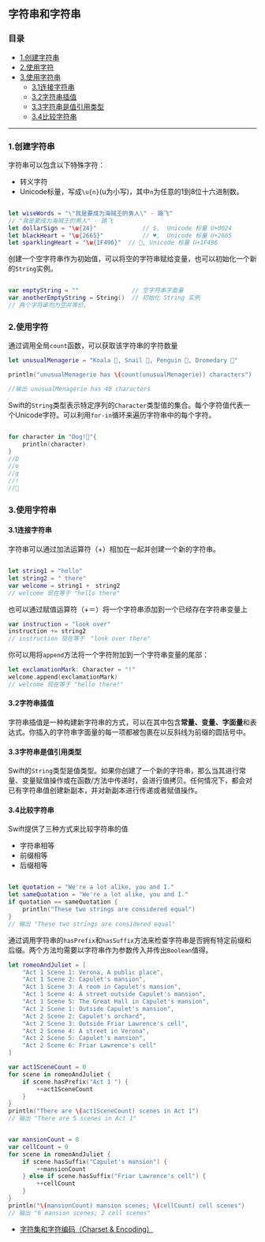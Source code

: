## 字符串和字符串

### 目录
* [1.创建字符串](#1.创建字符串)
* [2.使用字符](#2.使用字符)
* [3.使用字符串](#3.使用字符串)
   * [3.1连接字符串](#3.1连接字符串)
   * [3.2字符串插值](#3.2字符串插值)
   * [3.3字符串是值引用类型](#3.3字符串是值引用类型)
   * [3.4比较字符串](#3.4比较字符串)



-----------------------------------------------------------


<h3 id="1.创建字符串">1.创建字符串</h3>

字符串可以包含以下特殊字符：
* 转义字符
* Unicode标量，写成`\u{n}`(u为小写)，其中`n`为任意的1到8位十六进制数。

```swift

let wiseWords = "\"我是要成为海贼王的男人\" - 路飞"
// "我是要成为海贼王的男人" - 路飞
let dollarSign = "\u{24}"             // $,  Unicode 标量 U+0024
let blackHeart = "\u{2665}"           // ♥,  Unicode 标量 U+2665
let sparklingHeart = "\u{1F496}"  // 💖, Unicode 标量 U+1F496

```

创建一个空字符串作为初始值，可以将空的字符串赋给变量，也可以初始化一个新的`String`实例。

```swift

var emptyString = ""               // 空字符串字面量
var anotherEmptyString = String()  // 初始化 String 实例
// 两个字符串均为空并等价。

```

<h3 id="2.使用字符">2.使用字符</h3>

通过调用全局`count`函数，可以获取该字符串的字符数量

```swift
let unusualMenagerie = "Koala 🐨, Snail 🐌, Penguin 🐧, Dromedary 🐪"

println("unusualMenagerie has \(count(unusualMenagerie)) characters")

//输出 unusualMenagerie has 40 characters

```

Swift的`String`类型表示特定序列的`Character`类型值的集合。每个字符值代表一个Unicode字符。可以利用`for-in`循环来遍历字符串中的每个字符。

```swift

for character in "Dog!🐶"{
    println(character)
}
//D
//o
//g
//!
//🐶

```

<h3 id="3.使用字符串">3.使用字符串</h3>

<h4 id="3.1连接字符串">3.1连接字符串</h4>


字符串可以通过加法运算符（+）相加在一起并创建一个新的字符串。

```swift

let string1 = "hello"
let string2 = " there"
var welcome = string1 +　string2
// welcome 现在等于 "hello there"

```

也可以通过赋值运算符（+＝）将一个字符串添加到一个已经存在字符串变量上

```swift
var instruction = "look over"
instruction += string2
// instruction 现在等于　"look over there"
```
你可以用将`append`方法将一个字符附加到一个字符串变量的尾部：

```swift
let exclamationMark: Character = "!"
welcome.append(exclamationMark)
// welcome 现在等于 "hello there!"
```

<h4 id="3.2字符串插值">3.2字符串插值</h4>

字符串插值是一种构建新字符串的方式，可以在其中包含**常量、变量、字面量**和表达式。你插入的字符串字面量的每一项都被包裹在以反斜线为前缀的圆括号中。

<h4 id="3.3字符串是值引用类型">3.3字符串是值引用类型</h4>

Swift的`String`类型是值类型。如果你创建了一个新的字符串，那么当其进行常量、变量赋值操作或在函数/方法中传递时，会进行值拷贝。任何情况下，都会对已有字符串值创建新副本，并对新副本进行传递或者赋值操作。


<h4 id="3.4比较字符串">3.4比较字符串</h4>

Swift提供了三种方式来比较字符串的值
* 字符串相等
* 前缀相等
* 后缀相等

```swift

let quotation = "We're a lot alike, you and I."
let sameQuotation = "We're a lot alike, you and I."
if quotation == sameQuotation {
    println("These two strings are considered equal")
}
// 输出 "These two strings are considered equal"

```

通过调用字符串的`hasPrefix`和`hasSuffix`方法来检查字符串是否拥有特定前缀和后缀。两个方法均需要以字符串作为参数传入并传出`Boolean`值得。

```swift
let romeoAndJuliet = [
    "Act 1 Scene 1: Verona, A public place",
    "Act 1 Scene 2: Capulet's mansion",
    "Act 1 Scene 3: A room in Capulet's mansion",
    "Act 1 Scene 4: A street outside Capulet's mansion",
    "Act 1 Scene 5: The Great Hall in Capulet's mansion",
    "Act 2 Scene 1: Outside Capulet's mansion",
    "Act 2 Scene 2: Capulet's orchard",
    "Act 2 Scene 3: Outside Friar Lawrence's cell",
    "Act 2 Scene 4: A street in Verona",
    "Act 2 Scene 5: Capulet's mansion",
    "Act 2 Scene 6: Friar Lawrence's cell"
]

var act1SceneCount = 0
for scene in romeoAndJuliet {
    if scene.hasPrefix("Act 1 ") {
        ++act1SceneCount
    }
}
println("There are \(act1SceneCount) scenes in Act 1")
// 输出 "There are 5 scenes in Act 1"


var mansionCount = 0
var cellCount = 0
for scene in romeoAndJuliet {
    if scene.hasSuffix("Capulet's mansion") {
        ++mansionCount
    } else if scene.hasSuffix("Friar Lawrence's cell") {
        ++cellCount
    }
}
println("\(mansionCount) mansion scenes; \(cellCount) cell scenes")
// 输出 "6 mansion scenes; 2 cell scenes"
```





* [字符集和字符编码（Charset & Encoding）](http://www.cnblogs.com/skynet/archive/2011/05/03/2035105.html)
